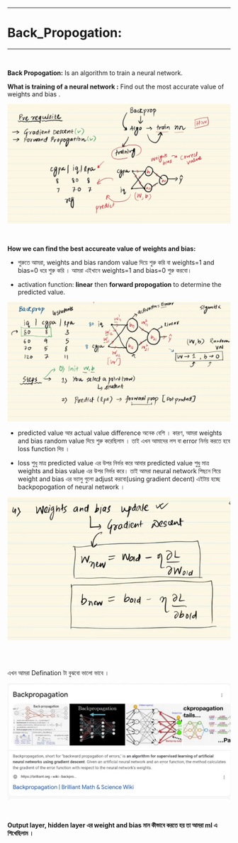 
<br>

---

# Back_Propogation:

---

<br>

**Back Propogation:** Is an algorithm to train a neural network.

**What is training of a neural network :** Find out the most accurate value of weights and bias .

![Alt text](image-69.png)


<br>

**How we can find the best accureate value of weights and bias:**
<br>
- শুরুতে আমরা, weights and bias random value দিয়ে শুরু করি  বা weights=1 and bias=0 ধরে শুরু করি । আমরা এইখানে weights=1 and bias=0  শুরু করবো। 

- activation function: **linear** then **forward propogation** to determine the predicted value.

![Alt text](image-70.png)

- predicted value  আর actual value difference অনেক বেশি । কারণ, আমরা  weights and bias random value দিয়ে শুরু করেছিলাম । তাই এখন আমাদের লস বা error নির্নয় করতে হবে loss function দিয় । 

- loss শুধু মাত্র  predicted value এর উপর নির্ভর করে আবার predicted value শুধু মাত্র weights and bias value এর উপর নির্ভর করে। তাই আমরা neural network পিছনে গিয়ে weight and bias এর ভ্যালু গুলো adjust করবো(using gradient decent) এইটায় হচ্ছে backpopogation of neural network । 

![Alt text](image-71.png)


<br> <br>

এখন আমরা Defination টা বুঝবো ভালো ভাবে । 

![Alt text](image-72.png)

<br>

**Output layer, hidden layer  এর weight and bias মান কীভাবে করতে হয় তা আমরা ml এ শিখেছিলাম ।** 

